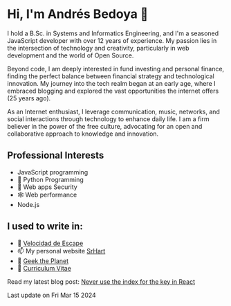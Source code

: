 # Hi, I'm Andrés Bedoya 👋

I hold a B.Sc. in Systems and Informatics Engineering, and I'm a seasoned JavaScript developer with over 12 years of experience. My passion lies in the intersection of technology and creativity, particularly in web development and the world of Open Source.

Beyond code, I am deeply interested in fund investing and personal finance, finding the perfect balance between financial strategy and technological innovation. My journey into the tech realm began at an early age, where I embraced blogging and explored the vast opportunities the internet offers (25 years ago).

As an Internet enthusiast, I leverage communication, music, networks, and social interactions through technology to enhance daily life. I am a firm believer in the power of the free culture, advocating for an open and collaborative approach to knowledge and innovation.

## Professional Interests

- JavaScript programming
- 🐍 Python Programming
- 🧷 Web apps Security
- 🕸 Web performance
- Node.js

## I used to write in:

- 💨 [Velocidad de Escape](https://velocidadescape.com/)
- 📫 My personal website [SrHart](https://srhart.co/)
- 👾 [Geek the Planet](https://geektheplanet.net/)
- 📝 [Curriculum Vitae](https://read.cv/anbedoyag)


Read my latest blog post: [Never use the index for the key in React](https://velocidadescape.com/react/never-use-index-key/)

Last update on Fri Mar 15 2024